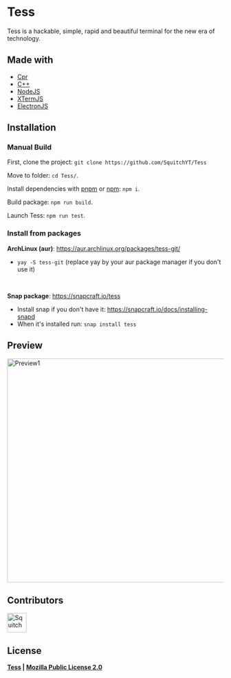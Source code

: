 # Tess
Tess is a hackable, simple, rapid and beautiful terminal for the new era of technology.

## Made with
* [Cpr](https://isocpp.org/)
* [C++](https://isocpp.org/)
* [NodeJS](https://nodejs.org)
* [XTermJS](https://github.com/xtermjs/xterm.js)
* [ElectronJS](https://www.electronjs.org)

## Installation
### Manual Build

First, clone the project: `git clone https://github.com/SquitchYT/Tess`

Move to folder: `cd Tess/`.

Install dependencies with [pnpm](https://pnpm.io/) or [npm](https://www.npmjs.com/): `npm i`.

Build package: `npm run build`.

Launch Tess: `npm run test`.

### Install from packages
**ArchLinux (aur)**: https://aur.archlinux.org/packages/tess-git/
 * `yay -S tess-git` (replace yay by your aur package manager if you don't use it)
<br>


**Snap package**: https://snapcraft.io/tess
 * Install snap if you don't have it: https://snapcraft.io/docs/installing-snapd
 * When it's installed run: `snap install tess`

## Preview
[<img width="520" src="https://raw.githubusercontent.com/SquitchYT/Tess/main/preview/preview1.png" alt="Preview1">]("https://raw.githubusercontent.com/SquitchYT/Tess/main/preview/preview1.png")


## Contributors
[<img width="45" src="https://avatars.githubusercontent.com/u/63391793?s=400&u=715a3054e5ce60b197271a3a2a188a48adbd405e&v=4" alt="Squitch">](https://github.com/SquitchYT)

## License
**[Tess](https://github.com/SquitchYT/tess) | [Mozilla Public License 2.0](https://github.com/SquitchYT/Tess/blob/main/LICENSE)**
